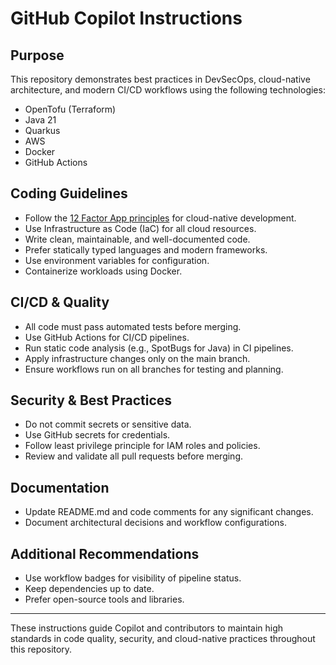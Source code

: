 # GitHub Copilot Instructions

## Purpose
This repository demonstrates best practices in DevSecOps, cloud-native architecture, and modern CI/CD workflows using the following technologies:
- OpenTofu (Terraform)
- Java 21
- Quarkus
- AWS
- Docker
- GitHub Actions

## Coding Guidelines
- Follow the [12 Factor App principles](https://12factor.net/) for cloud-native development.
- Use Infrastructure as Code (IaC) for all cloud resources.
- Write clean, maintainable, and well-documented code.
- Prefer statically typed languages and modern frameworks.
- Use environment variables for configuration.
- Containerize workloads using Docker.

## CI/CD & Quality
- All code must pass automated tests before merging.
- Use GitHub Actions for CI/CD pipelines.
- Run static code analysis (e.g., SpotBugs for Java) in CI pipelines.
- Apply infrastructure changes only on the main branch.
- Ensure workflows run on all branches for testing and planning.

## Security & Best Practices
- Do not commit secrets or sensitive data.
- Use GitHub secrets for credentials.
- Follow least privilege principle for IAM roles and policies.
- Review and validate all pull requests before merging.

## Documentation
- Update README.md and code comments for any significant changes.
- Document architectural decisions and workflow configurations.

## Additional Recommendations
- Use workflow badges for visibility of pipeline status.
- Keep dependencies up to date.
- Prefer open-source tools and libraries.

---

These instructions guide Copilot and contributors to maintain high standards in code quality, security, and cloud-native practices throughout this repository.

